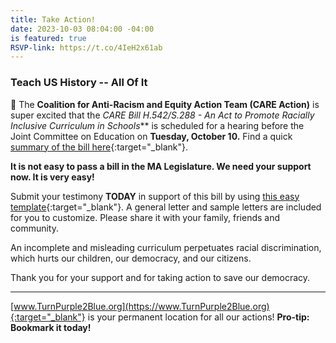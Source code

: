 ```yaml
---
title: Take Action!
date: 2023-10-03 08:04:00 -04:00
is featured: true
RSVP-link: https://t.co/4IeH2x61ab
---
```


### Teach US History -- All Of It

📣 The **Coalition for Anti-Racism and Equity Action Team (CARE Action)** is super excited that the **CARE Bill H.542/S.288 -* An Act to Promote Racially Inclusive Curriculum in Schools*** is scheduled for a hearing before the Joint Committee on Education on **Tuesday, October 10.** Find a quick [summary of the bill here](https://www.care4eduequity.org/our-biills){:target="_blank"}.

**It is not easy to pass a bill in the MA Legislature. We need your support now. It is very easy!**

Submit your testimony **TODAY** in support of this bill by using [this easy template](https://actionnetwork.org/letters/testimony-in-support-of-racially-inclusive-curriculum-in-schools?clear_id=true){:target="_blank"}. A general letter and sample letters are included for you to customize. Please share it with your family, friends and community.

An incomplete and misleading curriculum perpetuates racial discrimination, which hurts our children, our democracy, and our citizens.

Thank you for your support and for taking action to save our democracy.

---

[www.TurnPurple2Blue.org](https://www.TurnPurple2Blue.org){:target="_blank"} is your permanent location for all our actions! **Pro-tip: Bookmark it today!**